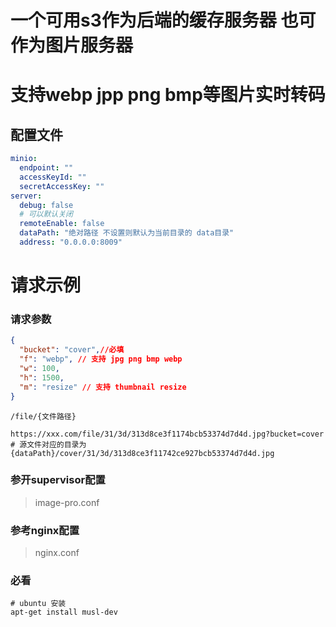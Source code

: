 # 一个可用s3作为后端的缓存服务器 也可作为图片服务器
# 支持webp jpp png bmp等图片实时转码
## 配置文件
```yaml
minio:
  endpoint: ""
  accessKeyId: ""
  secretAccessKey: ""
server:
  debug: false
  # 可以默认关闭
  remoteEnable: false
  dataPath: "绝对路径 不设置则默认为当前目录的 data目录"
  address: "0.0.0.0:8009"
```

# 请求示例

### 请求参数

```json
{
  "bucket": "cover",//必填
  "f": "webp", // 支持 jpg png bmp webp
  "w": 100,
  "h": 1500,
  "m": "resize" // 支持 thumbnail resize
}
```

```shell
/file/{文件路径}
```

```shell
https://xxx.com/file/31/3d/313d8ce3f1174bcb53374d7d4d.jpg?bucket=cover
# 源文件对应的目录为
{dataPath}/cover/31/3d/313d8ce3f11742ce927bcb53374d7d4d.jpg
```

### 参开supervisor配置
>image-pro.conf
### 参考nginx配置
>nginx.conf



### 必看

```shell
# ubuntu 安装
apt-get install musl-dev
```